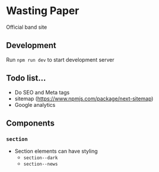 # Wasting Paper

Official band site

## Development

Run `npm run dev` to start development server

## Todo list...
- Do SEO and Meta tags
- sitemap (https://www.npmjs.com/package/next-sitemap)
- Google analytics

## Components
### `section`
- Section elements can have styling
  - `section--dark`
  - `section--news`